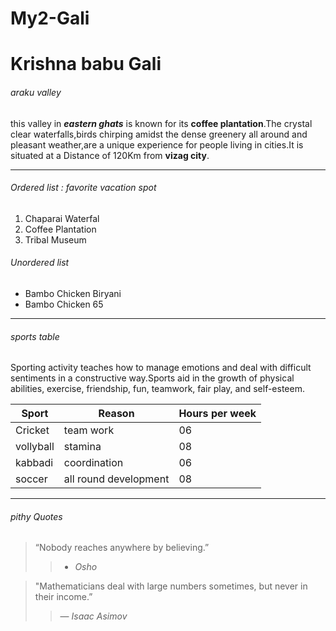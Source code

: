 # My2-Gali

# Krishna babu Gali 

###### araku valley

this valley in ***eastern ghats*** is known for its **coffee plantation**.The crystal clear waterfalls,birds chirping amidst the dense greenery all around and pleasant weather,are a unique experience for people living in cities.It is situated at a Distance of 120Km from **vizag city**.

***************************************************

###### Ordered list : favorite vacation spot 

1. Chaparai Waterfal
2. Coffee Plantation
3. Tribal Museum

###### Unordered list

* Bambo Chicken Biryani
* Bambo Chicken 65

******************************************************************

###### sports table

Sporting activity teaches how to manage emotions and deal with difficult sentiments in a constructive way.Sports aid in the growth of physical abilities, exercise, friendship, fun, teamwork, fair play, and self-esteem.

| Sport     |      Reason          |  Hours per week  |
|   ------- |  ------------        |    -------       |
|Cricket    |team work             |      06          |
|vollyball  |stamina               |      08          |
|kabbadi    |coordination          |      06          |
|soccer     |all round development |      08          |

***********************************************************************

###### pithy Quotes

> “Nobody reaches anywhere by believing.”
  >> - *Osho*

> "Mathematicians deal with large numbers sometimes, but never in their income.”
  >>― *Isaac Asimov*





